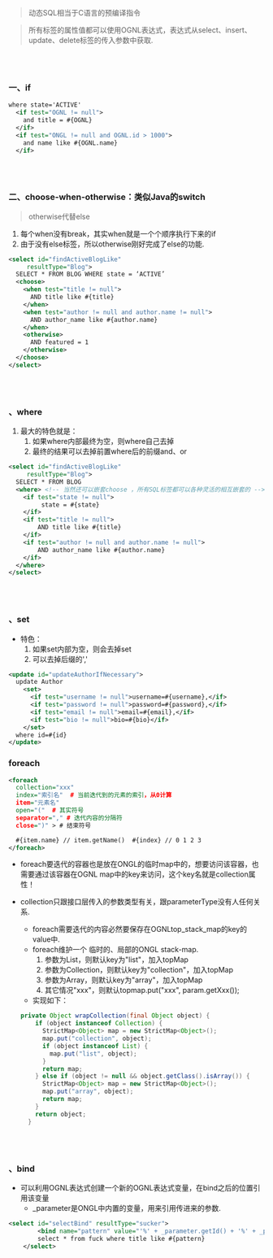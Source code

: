 > 动态SQL相当于C语言的预编译指令

> 所有标签的属性值都可以使用OGNL表达式，表达式从select、insert、update、delete标签的传入参数中获取.

<br><br>

### 一、if

```XML
where state='ACTIVE'
  <if test="OGNL != null">
    and title = #{OGNL}
  </if>
  <if test="ONGL != null and OGNL.id > 1000">
    and name like #{OGNL.name}
  </if>
```

<br><br>

### 二、choose-when-otherwise：类似Java的switch
> otherwise代替else

1. 每个when没有break，其实when就是一个个顺序执行下来的if
2. 由于没有else标签，所以otherwise刚好完成了else的功能.

```xml
<select id="findActiveBlogLike"
     resultType="Blog">
  SELECT * FROM BLOG WHERE state = ‘ACTIVE’
  <choose>
    <when test="title != null">
      AND title like #{title}
    </when>
    <when test="author != null and author.name != null">
      AND author_name like #{author.name}
    </when>
    <otherwise>
      AND featured = 1
    </otherwise>
  </choose>
</select>
```

<br><br>

### 、where

1. 最大的特色就是：
   1. 如果where内部最终为空，则where自己去掉
   2. 最终的结果可以去掉前置where后的前缀and、or


```xml
<select id="findActiveBlogLike"
     resultType="Blog">
  SELECT * FROM BLOG
  <where> <!-- 当然还可以嵌套choose ，所有SQL标签都可以各种灵活的相互嵌套的 -->
    <if test="state != null">
         state = #{state}
    </if>
    <if test="title != null">
        AND title like #{title}
    </if>
    <if test="author != null and author.name != null">
        AND author_name like #{author.name}
    </if>
  </where>
</select>
```

<br><br>

### 、set

- 特色：
   1. 如果set内部为空，则会去掉set
   2. 可以去掉后缀的','

```xml
<update id="updateAuthorIfNecessary">
  update Author
    <set>
      <if test="username != null">username=#{username},</if>
      <if test="password != null">password=#{password},</if>
      <if test="email != null">email=#{email},</if>
      <if test="bio != null">bio=#{bio}</if>
    </set>
  where id=#{id}
</update>
```


### foreach



```xml
<foreach
  collection="xxx"
  index="索引名"  # 当前迭代到的元素的索引，从0计算
  item="元素名"
  open="("  # 其实符号
  separator="," # 迭代内容的分隔符
  close=")" > # 结束符号

  #{item.name} // item.getName()  #{index} // 0 1 2 3
</foreach>
```

- foreach要迭代的容器也是放在ONGL的临时map中的，想要访问该容器，也需要通过该容器在OGNL map中的key来访问，这个key名就是collection属性！

- collection只跟接口层传入的参数类型有关，跟parameterType没有人任何关系.
  - foreach需要迭代的内容必然要保存在OGNLtop_stack_map的key的value中.
  - foreach维护一个 临时的、局部的ONGL stack-map.
     1. 参数为List，则默认key为"list"，加入topMap
     2. 参数为Collection，则默认key为"collection"，加入topMap
     3. 参数为Array，则默认key为"array"，加入topMap
     4. 其它情况"xxx"，则默认topmap.put("xxx", param.getXxx());
  - 实现如下：


  ```Java
  private Object wrapCollection(final Object object) {
      if (object instanceof Collection) {
        StrictMap<Object> map = new StrictMap<Object>();
        map.put("collection", object);
        if (object instanceof List) {
          map.put("list", object);
        }
        return map;
      } else if (object != null && object.getClass().isArray()) {
        StrictMap<Object> map = new StrictMap<Object>();
        map.put("array", object);
        return map;
      }
      return object;
    }
  ```


<br><br>

### 、bind

- 可以利用OGNL表达式创建一个新的OGNL表达式变量，在bind之后的位置引用该变量
   - \_parameter是ONGL中内置的变量，用来引用传进来的参数.

```xml
<select id="selectBind" resultType="sucker">
        <bind name="pattern" value="'%' + _parameter.getId() + '%' + _parameter.getName() + '%'" /> <!-- 得到 %15%lala% 字符串 -->
        select * from fuck where title like #{pattern}
    </select>
```
